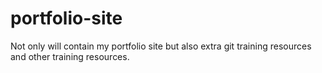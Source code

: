 # portfolio-site
Not only will contain my portfolio site but also extra git training resources and other training resources.

